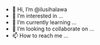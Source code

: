 - 👋 Hi, I’m @ilusihalawa
- 👀 I’m interested in ...
- 🌱 I’m currently learning ...
- 💞️ I’m looking to collaborate on ...
- 📫 How to reach me ...

<!---
ilusihalawa/ilusihalawa is a ✨ special ✨ repository because its `README.md` (this file) appears on your GitHub profile.
You can click the Preview link to take a look at your changes.
--->
